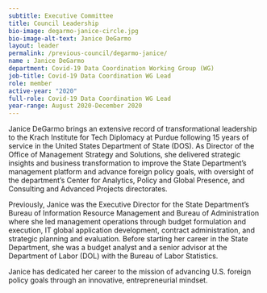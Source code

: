```yaml
---
subtitle: Executive Committee
title: Council Leadership
bio-image: degarmo-janice-circle.jpg
bio-image-alt-text: Janice DeGarmo
layout: leader
permalink: /previous-council/degarmo-janice/
name : Janice DeGarmo
department: Covid-19 Data Coordination Working Group (WG)
job-title: Covid-19 Data Coordination WG Lead
role: member
active-year: "2020"
full-role: Covid-19 Data Coordination WG Lead
year-range: August 2020-December 2020
---
```

Janice DeGarmo brings an extensive record of transformational leadership to the Krach Institute for Tech Diplomacy at Purdue following 15 years of service in the United States Department of State (DOS). As Director of the Office of Management Strategy and Solutions, she delivered strategic insights and business transformation to improve the State Department’s management platform and advance foreign policy goals, with oversight of the department’s Center for Analytics, Policy and Global Presence, and Consulting and Advanced Projects directorates.

Previously, Janice was the Executive Director for the State Department’s Bureau of Information Resource Management and Bureau of Administration where she led management operations through budget formulation and execution, IT global application development, contract administration, and strategic planning and evaluation. Before starting her career in the State Department, she was a budget analyst and a senior advisor at the Department of Labor (DOL) with the Bureau of Labor Statistics.

Janice has dedicated her career to the mission of advancing U.S. foreign policy goals through an innovative, entrepreneurial mindset. 